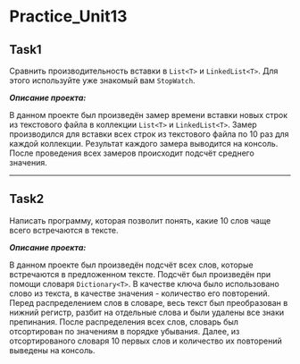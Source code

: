 # Practice_Unit13

## Task1

Сравнить производительность вставки в `List<T>` и `LinkedList<T>`. Для этого используйте уже знакомый вам `StopWatch`.

***Описание проекта:***

В данном проекте был произведён замер времени вставки новых строк из текстового файла в коллекции `List<T>` и `LinkedList<T>`. Замер производился для вставки всех строк из текстового файла по 10 раз для каждой коллекции. Результат каждого замера выводится на консоль. После проведения всех замеров происходит подсчёт среднего значения.
___
## Task2

Написать программу, которая позволит понять, какие 10 слов чаще всего встречаются в тексте.

***Описание проекта:***

В данном проекте был произведён подсчёт всех слов, которые встречаются в предложенном тексте. Подсчёт был произведён при помощи словаря `Dictionary<T>`. В качестве ключа было использовано слово из текста, в качестве значения - количество его повторений. Перед распределением слов в словаре, весь текст был  преобразован в нижний регистр, разбит на отдельные слова и были удалены все знаки препинания. После распределения всех слов, словарь был отсортирован по значениям в порядке убывания. Далее, из отсортированого словаря 10 первых слов и количество их повторений выведены на консоль.
 
